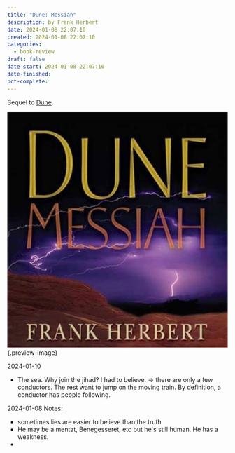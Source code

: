 ```yaml
---
title: "Dune: Messiah"
description: by Frank Herbert
date: 2024-01-08 22:07:10
created: 2024-01-08 22:07:10
categories:
  - book-review
draft: false
date-start: 2024-01-08 22:07:10
date-finished: 
pct-complete:
---
```

Sequel to [Dune](dune.md).

![Dune Messiah](../img/book-dune-messiah.jpeg){.preview-image}

2024-01-10

- The sea. Why join the jihad? I had to believe. → there are only a few conductors. The rest want to jump on the moving train. By definition, a conductor has people following. 

2024-01-08
Notes:
- sometimes lies are easier to believe than the truth
- He may be a mentat, Benegesseret, etc but he's still human. He has a weakness. 
- 